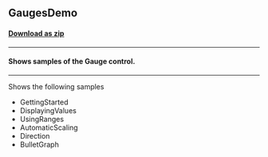 ## GaugesDemo
#### [Download as zip](https://grapecity.github.io/DownGit/#/home?url=https://github.com/GrapeCity/ComponentOne-WPF-Samples/tree/master/NET_6/Gauge/GaugesDemo)
____
#### Shows samples of the Gauge control.
____
Shows the following samples


* GettingStarted
* DisplayingValues
* UsingRanges
* AutomaticScaling
* Direction
* BulletGraph
